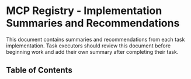 # MCP Registry - Implementation Summaries and Recommendations

This document contains summaries and recommendations from each task implementation. Task executors should review this document before beginning work and add their own summary after completing their task.

## Table of Contents

<!-- Task summaries will be added here as they are completed --> 